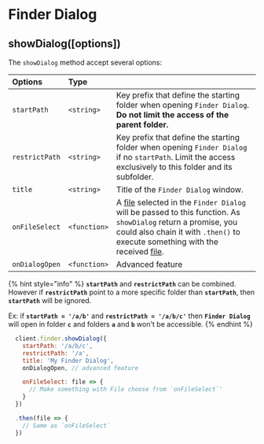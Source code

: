 # Finder Dialog

## showDialog\(\[options\]\)

The `showDialog` method accept several options:

| Options | Type |  |
| :--- | :--- | :--- |
| `startPath` | `<string>` | Key prefix that define the starting folder when opening `Finder Dialog`. **Do not limit the access of the parent folder.** |
| `restrictPath` | `<string>` | Key prefix that define the starting folder when opening `Finder Dialog` if no `startPath`. Limit the access exclusively to this folder and its subfolder. |
| `title` | `<string>` | Title of the `Finder Dialog` window. |
| `onFileSelect` | `<function>` | A [file](file.md) selected in the `Finder Dialog` will be passed to this function. As `showDialog` return a promise, you could also chain it with `.then()` to execute something with the received [file](file.md). |
| `onDialogOpen` | `<function>` | Advanced feature |

{% hint style="info" %}
**`startPath`** and **`restrictPath`** can be combined. However if **`restrictPath`** point to a more specific folder than **`startPath`**, then **`startPath`** will be ignored.

Ex: if **`startPath = '/a/b'`** and **`restrictPath = '/a/b/c'`** then **`Finder Dialog`** will open in folder **`c`** and folders **`a`** and **`b`** won't be accessible.
{% endhint %}

```javascript
  client.finder.showDialog({
    startPath: '/a/b/c',
    restrictPath: '/a',
    title: 'My Finder Dialog',
    onDialogOpen, // advanced feature

    onFileSelect: file => {
      // Make something with File choose from `onFileSelect`'
    }
  })

  .then(file => {
    // Same as `onFileSelect`
  })
```

